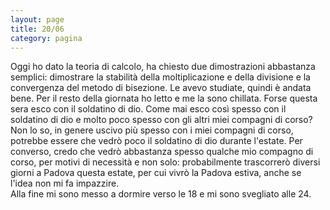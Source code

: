 ```yaml
--- 
layout: page
title: 20/06
category: pagina
---
```


Oggi ho dato la teoria di calcolo, ha chiesto due dimostrazioni abbastanza
semplici: dimostrare la stabilità della moltiplicazione e della divisione e la
convergenza del metodo di bisezione. Le avevo studiate, quindi è andata bene.
Per il resto della giornata ho letto e me la sono chillata. Forse questa sera
esco con il soldatino di dio. Come mai esco così spesso con il soldatino di dio
e molto poco spesso con gli altri miei compagni di corso? Non lo so, in genere
uscivo più spesso con i miei compagni di corso, potrebbe essere che vedrò poco
il soldatino di dio durante l'estate. Per converso, credo che vedrò abbastanza
spesso qualche mio compagno di corso, per motivi di necessità e non solo:
probabilmente trascorrerò diversi giorni a Padova questa estate, per cui vivrò
la Padova estiva, anche se l'idea non mi fa impazzire.  
Alla fine mi sono messo a dormire verso le 18 e mi sono svegliato alle 24.
